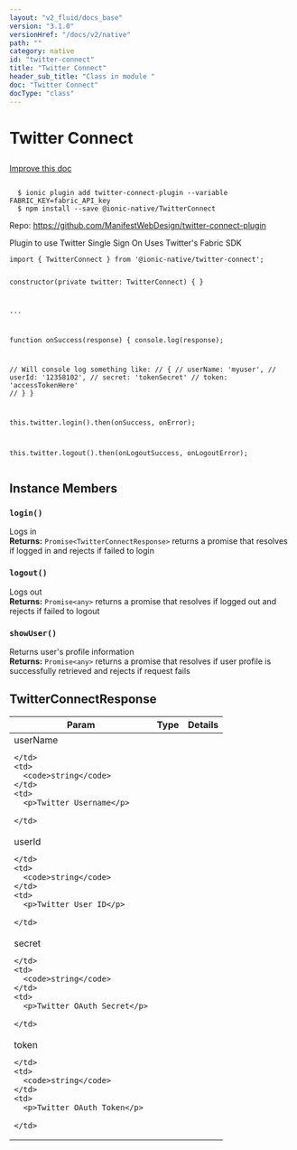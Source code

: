 ```yaml
---
layout: "v2_fluid/docs_base"
version: "3.1.0"
versionHref: "/docs/v2/native"
path: ""
category: native
id: "twitter-connect"
title: "Twitter Connect"
header_sub_title: "Class in module "
doc: "Twitter Connect"
docType: "class"
---
```








<h1 class="api-title">
  
  Twitter Connect
  

  

  </h1>

<a class="improve-v2-docs" href="http://github.com/driftyco/ionic-native/edit/master/src/@ionic-native/plugins/twitter-connect/index.ts#L20">
  Improve this doc
</a>



<!-- decorators -->





<pre><code>
  $ ionic plugin add twitter-connect-plugin --variable FABRIC_KEY=fabric_API_key
  $ npm install --save @ionic-native/TwitterConnect
</code></pre>
<p>Repo:
  <a href="https://github.com/ManifestWebDesign/twitter-connect-plugin">
    https://github.com/ManifestWebDesign/twitter-connect-plugin
  </a>
</p>

<!-- description -->

<p>Plugin to use Twitter Single Sign On
Uses Twitter&#39;s Fabric SDK</p>
<pre><code class="lang-typescript">import { TwitterConnect } from &#39;@ionic-native/twitter-connect&#39;;

constructor(private twitter: TwitterConnect) { }

...

function onSuccess(response) {
  console.log(response);

  // Will console log something like:
  // {
  //   userName: &#39;myuser&#39;,
  //   userId: &#39;12358102&#39;,
  //   secret: &#39;tokenSecret&#39;
  //   token: &#39;accessTokenHere&#39;
  // }
}

this.twitter.login().then(onSuccess, onError);

this.twitter.logout().then(onLogoutSuccess, onLogoutError);
</code></pre>



<!-- if doc.decorators -->

<!-- @usage tag -->


<!-- @property tags -->




<!-- methods on the class -->

<h2>Instance Members</h2>
<div id="login"></div>
<h3>
  <code>login()</code>
  

</h3>
Logs in


<div class="return-value" markdown="1">
  <i class="icon ion-arrow-return-left"></i>
  <b>Returns:</b> 
<code>Promise&lt;TwitterConnectResponse&gt;</code> returns a promise that resolves if logged in and rejects if failed to login
</div><div id="logout"></div>
<h3>
  <code>logout()</code>
  

</h3>
Logs out


<div class="return-value" markdown="1">
  <i class="icon ion-arrow-return-left"></i>
  <b>Returns:</b> 
<code>Promise&lt;any&gt;</code> returns a promise that resolves if logged out and rejects if failed to logout
</div><div id="showUser"></div>
<h3>
  <code>showUser()</code>
  

</h3>
Returns user's profile information


<div class="return-value" markdown="1">
  <i class="icon ion-arrow-return-left"></i>
  <b>Returns:</b> 
<code>Promise&lt;any&gt;</code> returns a promise that resolves if user profile is successfully retrieved and rejects if request fails
</div>



<!-- other classes -->

<!-- end other classes -->

<!-- interfaces -->

<!--<h2><a class="anchor" name="interfaces" href="#interfaces"></a>Interfaces</h2>-->


<h2><a class="anchor" name="TwitterConnectResponse" href="#TwitterConnectResponse"></a>TwitterConnectResponse</h2>


<table class="table param-table" style="margin:0;">
  <thead>
  <tr>
    <th>Param</th>
    <th>Type</th>
    <th>Details</th>
  </tr>
  </thead>
  <tbody>
  
  <tr>
    <td>
      userName
      
    </td>
    <td>
      <code>string</code>
    </td>
    <td>
      <p>Twitter Username</p>

    </td>
  </tr>
  
  <tr>
    <td>
      userId
      
    </td>
    <td>
      <code>string</code>
    </td>
    <td>
      <p>Twitter User ID</p>

    </td>
  </tr>
  
  <tr>
    <td>
      secret
      
    </td>
    <td>
      <code>string</code>
    </td>
    <td>
      <p>Twitter OAuth Secret</p>

    </td>
  </tr>
  
  <tr>
    <td>
      token
      
    </td>
    <td>
      <code>string</code>
    </td>
    <td>
      <p>Twitter OAuth Token</p>

    </td>
  </tr>
  
  </tbody>
</table>





<!-- end interfaces -->

<!-- related link --><!-- end content block -->


<!-- end body block -->

